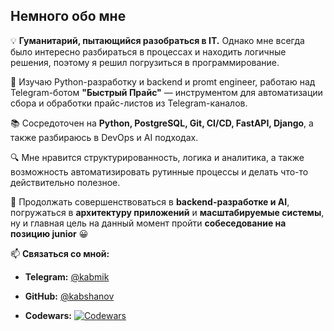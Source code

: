 ## Немного обо мне  

💡 **Гуманитарий, пытающийся разобраться в IT.** Однако мне всегда было интересно разбираться в процессах и находить логичные решения, поэтому я решил погрузиться в программирование.  

🚀 Изучаю Python-разработку и backend и promt engineer, работаю над Telegram-ботом **"Быстрый Прайс"** — инструментом для автоматизации сбора и обработки прайс-листов из Telegram-каналов.  

📚 Сосредоточен на **Python, PostgreSQL, Git, CI/CD, FastAPI, Django**, а также разбираюсь в DevOps и AI подходах.  

🔍 Мне нравится структурированность, логика и аналитика, а также возможность автоматизировать рутинные процессы и делать что-то действительно полезное.  

🎯 Продолжать совершенствоваться в **backend-разработке и AI**, погружаться в **архитектуру приложений** и **масштабируемые системы**, ну и главная цель на данный момент пройти **собеседование на позицию junior** 😀  

📫 **Связаться со мной:**  
- **Telegram:** [@kabmik](https://t.me/kabmik)
  
- **GitHub:** [@kabshanov](https://github.com/kabshanov)

- **Сodewars:** [![Codewars](https://www.codewars.com/users/KabMik/badges/micro)](https://www.codewars.com/users/KabMik)
